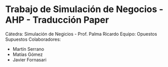# Trabajo de Simulación de Negocios - AHP - Traducción Paper
Cátedra: Simulación de Negicios - Prof. Palma Ricardo
Equipo: Opuestos Supuestos 
Colaboradores: 
* Martín Serrano
* Matías Gómez
* Javier Fornasari
